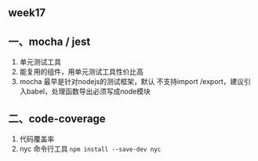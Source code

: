 ## week17

## 一、mocha / jest
1. 单元测试工具
2. 能复用的组件，用单元测试工具性价比高
3. mocha 最早是针对nodejs的测试框架，默认 不支持import /export，建议引入babel，处理函数导出必须写成node模块

## 二、code-coverage
1. 代码覆盖率
2. nyc 命令行工具 `npm install --save-dev nyc`